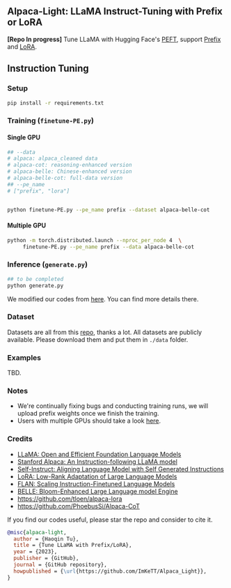 ## Alpaca-Light: LLaMA Instruct-Tuning with Prefix or LoRA

**[Repo In progress]** Tune LLaMA with Hugging Face's [PEFT](https://github.com/huggingface/peft), support [Prefix](https://arxiv.org/abs/2101.00190) and [LoRA](https://arxiv.org/abs/2106.09685).

## Instruction Tuning

### Setup

```bash
pip install -r requirements.txt
```

### Training (`finetune-PE.py`)

#### Single GPU

```bash
## --data
# alpaca: alpaca_cleaned data
# alpaca-cot: reasoning-enhanced version
# alpaca-belle: Chinese-enhanced version
# alpaca-belle-cot: full-data version 
## --pe_name
# ["prefix", "lora"]


python finetune-PE.py --pe_name prefix --dataset alpaca-belle-cot
```

#### Multiple GPU

```bash
python -m torch.distributed.launch --nproc_per_node 4  \
     finetune-PE.py --pe_name prefix --data alpaca-belle-cot
```

### Inference (`generate.py`)

```bash
## to be completed
python generate.py
```

We modified our codes from [here](https://github.com/tloen/alpaca-lora). You can find more details there.

### Dataset

Datasets are all from this [repo](https://github.com/PhoebusSi/Alpaca-CoT), thanks a lot. All datasets are publicly available. Please download them and put them in `./data` folder.

### Examples

TBD.

### Notes

- We're continually fixing bugs and conducting training runs, we will upload prefix weights once we finish the training.
- Users with multiple GPUs should take a look [here](https://github.com/tloen/alpaca-lora/issues/8#issuecomment-1477490259).

### Credits

- [LLaMA: Open and Efficient Foundation Language Models](https://arxiv.org/abs/2302.13971v1)
- [Stanford Alpaca: An Instruction-following LLaMA model](https://github.com/tatsu-lab/stanford_alpaca)
- [Self-Instruct: Aligning Language Model with Self Generated Instructions](https://arxiv.org/abs/2212.10560)
- [LoRA: Low-Rank Adaptation of Large Language Models](https://arxiv.org/pdf/2106.09685.pdf)
- [FLAN: Scaling Instruction-Finetuned Language Models](https://arxiv.org/abs/2210.11416)
- [BELLE: Bloom-Enhanced Large Language model Engine](https://github.com/LianjiaTech/BELLE)
- https://github.com/tloen/alpaca-lora
- https://github.com/PhoebusSi/Alpaca-CoT

If you find our codes useful, please star the repo and consider to cite it.

```bibtex
@misc{alpaca-light,
  author = {Haoqin Tu},
  title = {Tune LLaMA with Prefix/LoRA},
  year = {2023},
  publisher = {GitHub},
  journal = {GitHub repository},
  howpublished = {\url{https://github.com/ImKeTT/Alpaca_Light}},
}
```
